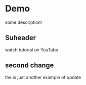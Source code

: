 # Demo

some description!

## Suheader

watch tutorial on YouTube

## second change

the is just another example of update